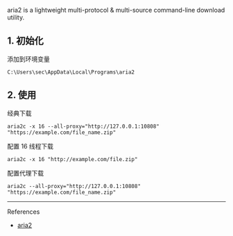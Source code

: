 aria2 is a lightweight multi-protocol & multi-source command-line download utility.

## 1. 初始化

添加到环境变量

```
C:\Users\sec\AppData\Local\Programs\aria2
```

## 2. 使用

经典下载

```
aria2c -x 16 --all-proxy="http://127.0.0.1:10808" "https://example.com/file_name.zip"
```

配置 16 线程下载

```
aria2c -x 16 "http://example.com/file.zip"
```

配置代理下载

```
aria2c --all-proxy="http://127.0.0.1:10808" "https://example.com/file_name.zip"
```

---

References

- [aria2](https://aria2.github.io/)
